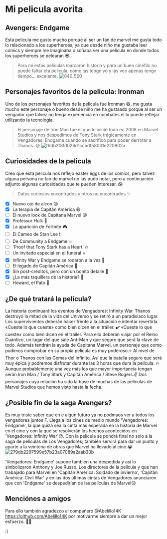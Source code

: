 # Mi pelicula avorita
## Avengers: Endgame
Esta pelicula me gusto mucho porque al ser un fan de marvel me gusta todo lo relacionado a los superheroes, ya que desde niño me gustaba leer comics y siempre me imaginaba o soñaba  ver una pelicula en donde todos los superheroes se pelearan :sunglasses:.  

>Para mí estas películas marcaron historia y para un buen cinéfilo no puede faltar eta pelicula, como las tengo yo y las veo apenas tengo tiempo... excelente. 
![840_560](https://user-images.githubusercontent.com/100391358/166491671-923dc26c-0225-441c-b5c3-62a1f66637df.jpg)

## Personajes favoritos de la pelicula: Ironman
Uno de los personajes favoritos de la pelicula fue Ironman :smile:, me gusta mucho este personaje o bueno desde niño me ha gustaado porque al ser un vengador que talvez no tenga experiencia en combates el lo puede reflejar utilizando la tecnologia. 

>El personaje de Iron Man fue el que lo inició todo en 2008 en Marvel Studios y nos despedimos de Tony Stark trágicamente en Vengadores: Endgame cuando se sacrificó para poder derrotar a Thanos. :smile:
![f6db2f8fd026d1cc5df58031e220802a](https://user-images.githubusercontent.com/100391358/166492002-5d4324cf-cde9-4cb4-aae9-4d26d0766b9d.jpg)

## Curiosidades de la pelicula
Creo que esta pelicula nos reflejo easter eggs de los comics, pero talvez alguna persona no fan de marvel no las pudo notar, pero a continuación adjunto algunas curiosidades que te pueden interesar. :scream:

>Datos curiosios encontrados y otros no encontrados  :sparkles:

- [x] Nuevo ojo de alcon :heart_eyes:
- [x]  La terapia de Capitán América :satisfied:
- [ ] El nuevo look de Capitana Marvel  :stuck_out_tongue_winking_eye:
- [x] Professor Hulk :office:
- [x] La aparición de Fortnite :video_game:
- [ ] El Cameo de Stan Lee :exclamation:
- [ ] De Community a Endgame  :boom:
- [ ] 'Proof that Tony Stark has a Heart' :fire:
- [ ] Un invitado especial en el funeral :star:
- [x] Infinity War y Endgame se rodaron a la vez :green_heart:
- [ ] El legado de Capitán América :sparkler:
- [x] Sin post-créditos, pero con un bonito detalle :no_bell:
- [x] ¿La más taquillera de la historia? :movie_camera:
- [ ] Howard, el Pato :hatched_chick:
## ¿De qué tratará la película?
La historia continuará los eventos de Vengadores: Infinity War. Thanos destruyó la mitad de la vida del Universo y se retiró a un paradisíaco lugar. Los supervivientes deberán hacer frente a la situación e intentar revertirla. «Cueste lo que cueste» como bien dicen en el tráiler. 
    ✔️ «Cueste lo que cueste» como bien dicen en el tráiler.
Para ello deberán viajar por el Reino Cuántico, un lugar del que sale Ant-Man y que seguro que será la clave de todo. Además tendrán la ayuda de Capitana Marvel, un personaje que como pudimos comprobar en su propia película es muy poderoso.:star: Al nivel de Thor o Thanos con las Gemas del Infinito. Así que la batalla seguro que será muy épica y podremos disfrutar durante las 3 horas que dura la película.  :fire: Aunque probablemente una vez más los que mayor importancia tengan serán Iron Man / Tony Stark y Capitán América / Steve Rogers.:v: Dos personajes cuya relación ha sido la base de muchas de las películas de Marvel Studios que hemos visto hasta la fecha.

## ¿Posible fin de la saga Avengers?
Es muy triste saber que en e algun futuro ya no podmaos ver a todos los vengadores juntos F.
Llega a los cines de medio mundo 'Vengadores: Endgame', la que quizá sea la cinta más esperada en la historia de Marvel en el cine y con la que se resolverán los hechos acontecidos en 'Vengadores: Infinity War':hushed:. Con la película se pondrá final no solo a la saga de películas de Los Vengadores; también servirá para dar un punto y aparte a la veintena de obras que Marvel ha llevado al cine.:sob:
![279db2297599e57b23a07089a2aab30b](https://user-images.githubusercontent.com/100391358/166493018-567596b3-afd5-4c06-8cf5-a405ba5509ca.jpg)


'Vengadores: Endgame' supone también una despedida y así lo simbolizaron Anthony y Joe Russo. Los directores de la película y que han trabajado para Marvel en 'Capitán América: Soldado de invierno', 'Capitán América: Civil War' y en las dos últimas cintas de Vengadores anunciaron que con 'Endgame' se despedirían de las películas de Marvel:disappointed_relieved:
## Menciónes a amigos
Para ello también agradezco al compañero @Abelillo14K https://github.com/Abelillo14K por motivarme siempre
a dar un mejor esfuerzo.  👩‍💻
 
:)